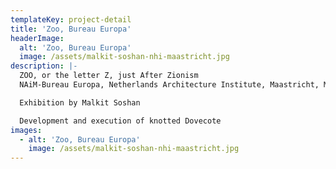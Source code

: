 ```yaml
---
templateKey: project-detail
title: 'Zoo, Bureau Europa'
headerImage:
  alt: 'Zoo, Bureau Europa'
  image: /assets/malkit-soshan-nhi-maastricht.jpg
description: |-
  ZOO, or the letter Z, just After Zionism
  NAiM-Bureau Europa, Netherlands Architecture Institute, Maastricht, Mar 2012

  Exhibition by Malkit Soshan

  Development and execution of knotted Dovecote 
images:
  - alt: 'Zoo, Bureau Europa'
    image: /assets/malkit-soshan-nhi-maastricht.jpg
---
```


